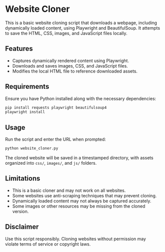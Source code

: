# Website Cloner

This is a basic website cloning script that downloads a webpage, including dynamically loaded content, using Playwright and BeautifulSoup. It attempts to save the HTML, CSS, images, and JavaScript files locally.

## Features
- Captures dynamically rendered content using Playwright.
- Downloads and saves images, CSS, and JavaScript files.
- Modifies the local HTML file to reference downloaded assets.

## Requirements
Ensure you have Python installed along with the necessary dependencies:

```sh
pip install requests playwright beautifulsoup4
playwright install
```

## Usage
Run the script and enter the URL when prompted:

```sh
python website_cloner.py
```

The cloned website will be saved in a timestamped directory, with assets organized into `css/`, `images/`, and `js/` folders.

## Limitations
- This is a basic cloner and may not work on all websites.
- Some websites use anti-scraping techniques that may prevent cloning.
- Dynamically loaded content may not always be captured accurately.
- Some images or other resources may be missing from the cloned version.

## Disclaimer
Use this script responsibly. Cloning websites without permission may violate terms of service or copyright laws.
